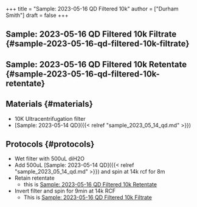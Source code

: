 +++
title = "Sample: 2023-05-16 QD Filtered 10k"
author = ["Durham Smith"]
draft = false
+++

## Sample: 2023-05-16 QD Filtered 10k Filtrate {#sample-2023-05-16-qd-filtered-10k-filtrate}


## Sample: 2023-05-16 QD Filtered 10k Retentate {#sample-2023-05-16-qd-filtered-10k-retentate}


## Materials {#materials}

-   10K Ultracentrifugation filter
-   [Sample: 2023-05-14 QD]({{< relref "sample_2023_05_14_qd.md" >}})


## Protocols {#protocols}

-   Wet filter with 500uL diH2O
-   Add 500uL [Sample: 2023-05-14 QD]({{< relref "sample_2023_05_14_qd.md" >}}) and spin at 14k rcf for 8m
-   Retain retentate
    -   this is [Sample: 2023-05-16 QD Filtered 10k Retentate](#sample-2023-05-16-qd-filtered-10k-retentate)
-   Invert filter and spin for 9min at 14k RCF
    -   This is [Sample: 2023-05-16 QD Filtered 10k Filtrate](#sample-2023-05-16-qd-filtered-10k-filtrate)
